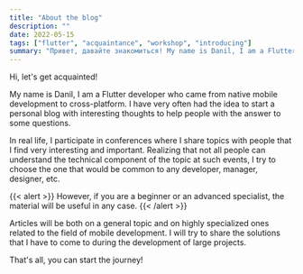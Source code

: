 ```yaml
---
title: "About the blog"
description: ""
date: 2022-05-15
tags: ["flutter", "acquaintance", "workshop", "introducing"]
summary: "Привет, давайте знакомиться! My name is Danil, I am a Flutter developer who came from native mobile development."
---
```


Hi, let's get acquainted!

My name is Danil, I am a Flutter developer who came from native mobile development to cross-platform. I have
very often had the idea to start a personal blog with interesting thoughts to help people with the answer to some
questions.

In real life, I participate in conferences where I share topics with people that I find very interesting and important.
Realizing that not all people can understand the technical component of the topic at such events, I try to choose the
one that would be common to any developer, manager, designer, etc.

{{< alert >}}
However, if you are a beginner or an advanced specialist, the material will be useful in any case.
{{< /alert >}}

Articles will be both on a general topic and on highly specialized ones related to the field of mobile development. I
will try to share the solutions that I have to come to during the development of large projects.

That's all, you can start the journey!
